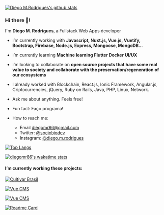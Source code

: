 [![Diego M.Rodrigues's github stats](https://github-readme-stats.vercel.app/api?username=diegomr86&include_all_commits=true&count_private=true&show_icons=true&line_height=20&theme=dark)](https://github.com/anuraghazra/github-readme-stats)

### Hi there 👋!

I'm **Diego M. Rodrigues**, a Fullstack Web Apps developer

- I’m currently working with **Javascript, Nuxt.js, Vue.js, Vuetify, Bootstrap, Firebase, Node.js, Express, Mongoose, MongoDB...**
  
- I’m currently learning **Machine learning Flutter Docker UI/UX**
- I’m looking to collaborate on **open source projects that have some real value to society and collaborate with the preservation/regeneration of our ecosystems**
- I already worked with Blockchain, React.js, Ionic Framework, Angular.js, Criptocurrencies, jQuery, Ruby on Rails, Java, PHP, Linux, Network.
- Ask me about anything. Feels free!
- Fun fact: Faço programa!
- How to reach me: 
  - Email [diegomr86@gmail.com](mailto:diegomr86@gmail.com)
  - Twitter: [@sociobiodev](https://twitter.com/sociobiodev)
  - Instagram: [@diego.m.rodrigues](https://www.instagram.com/diego.m.rodrigues/)

[![Top Langs](https://github-readme-stats.vercel.app/api/top-langs/?username=diegomr86&langs_count=8&theme=dark)](https://github.com/anuraghazra/github-readme-stats)

[![diegomr86's wakatime stats](https://github-readme-stats.vercel.app/api/wakatime?username=diegomr86)](https://github.com/anuraghazra/github-readme-stats)

#### I’m currently working these projects:

[![Cultivar Brasil](https://github-readme-stats.vercel.app/api/pin/?username=diegomr86&repo=cultivar&theme=dark)](https://www.cultivarbrasil.com)

[![Vue CMS](https://github-readme-stats.vercel.app/api/pin/?username=diegomr86&repo=vue-cms&theme=dark)](https://github.com/diegomr86/vue-cms)

[![Vue CMS](https://github-readme-stats.vercel.app/api/pin/?username=terrakrya&repo=dev-flow&theme=dark)](https://github.com/terrakryadiegormr86/dev-flow)

[![Readme Card](https://github-readme-stats.vercel.app/api/pin/?username=squad-on&repo=tekoa&theme=dark)](https://tekoa.terrakrya.com/)
